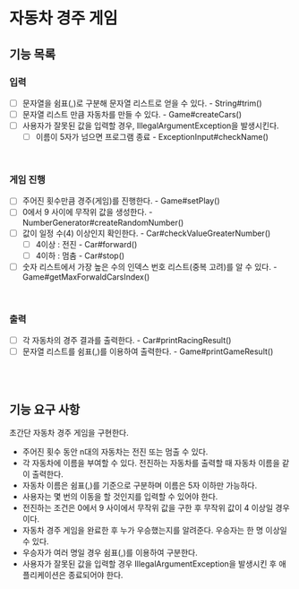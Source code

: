 # 자동차 경주 게임

## 기능 목록

### 입력

- [ ] 문자열을 쉼표(,)로 구분해 문자열 리스트로 얻을 수 있다. - String#trim()
- [ ] 문자열 리스트 만큼 자동차를 만들 수 있다. - Game#createCars()
- [ ] 사용자가 잘못된 값을 입력할 경우, IllegalArgumentException을 발생시킨다. 
  - [ ] 이름이 5자가 넘으면 프로그램 종료 - ExceptionInput#checkName()
<br>

### 게임 진행

- [ ] 주어진 횟수만큼 경주(게임)를 진행한다. - Game#setPlay()
- [ ] 0에서 9 사이에 무작위 값을 생성한다. - NumberGenerator#createRandomNumber()
- [ ] 값이 일정 수(4) 이상인지 확인한다. - Car#checkValueGreaterNumber()
  - [ ] 4이상 : 전진 - Car#forward()
  - [ ] 4이하 : 멈춤 - Car#stop()
- [ ] 숫자 리스트에서 가장 높은 수의 인덱스 번호 리스트(중복 고려)를 알 수 있다. - Game#getMaxForwaldCarsIndex()
<br>

### 출력

- [ ] 각 자동차의 경주 결과를 출력한다. - Car#printRacingResult()
- [ ] 문자열 리스트를 쉼표(,)를 이용하여 출력한다. - Game#printGameResult()

<br>
<br>

## 기능 요구 사항

초간단 자동차 경주 게임을 구현한다.

- 주어진 횟수 동안 n대의 자동차는 전진 또는 멈출 수 있다.
- 각 자동차에 이름을 부여할 수 있다. 전진하는 자동차를 출력할 때 자동차 이름을 같이 출력한다.
- 자동차 이름은 쉼표(,)를 기준으로 구분하며 이름은 5자 이하만 가능하다.
- 사용자는 몇 번의 이동을 할 것인지를 입력할 수 있어야 한다.
- 전진하는 조건은 0에서 9 사이에서 무작위 값을 구한 후 무작위 값이 4 이상일 경우이다.
- 자동차 경주 게임을 완료한 후 누가 우승했는지를 알려준다. 우승자는 한 명 이상일 수 있다.
- 우승자가 여러 명일 경우 쉼표(,)를 이용하여 구분한다.
- 사용자가 잘못된 값을 입력할 경우 IllegalArgumentException을 발생시킨 후 애플리케이션은 종료되어야 한다.
